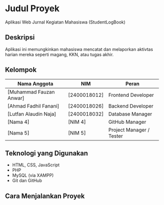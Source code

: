 # Judul Proyek

Aplikasi Web Jurnal Kegiatan Mahasiswa (StudentLogBook)

## Deskripsi

Aplikasi ini memungkinkan mahasiswa mencatat dan melaporkan aktivtas harian mereka seperti magang, KKN, atau tugas akhir.

## Kelompok

| Nama Anggota            | NIM          | Peran                    |
| ----------------------- | ------------ | ------------------------ |
| [Muhammad Fauzan Anwar] | [2400018012] | Frontend Developer       |
| [Ahmad Fadhil Fanani]   | [2400018026] | Backend Developer        |
| [Lutfan Alaudin Naja]   | [2400018032] | Database Manager         |
| [Nama 4]                | [NIM 4]      | GitHub Manager           |
| [Nama 5]                | [NIM 5]      | Project Manager / Tester |

## Teknologi yang Digunakan

- HTML, CSS, JavaScript
- PHP
- MySQL (via XAMPP)
- Git dan GitHub

## Cara Menjalankan Proyek

